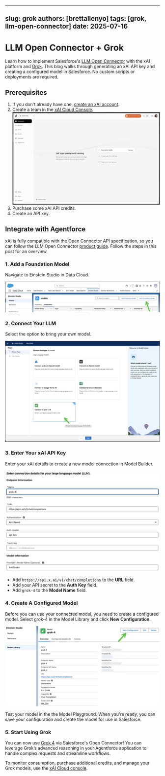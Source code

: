 
---
slug: grok
authors: [brettallenyo]
tags: [grok, llm-open-connector]
date: 2025-07-16
---

# LLM Open Connector + Grok

Learn how to implement Salesforce's [LLM Open Connector](/docs/apis/llm-open-connector/) with the xAI platform and [Grok](https://x.ai/news/grok-4). This blog walks through generating an xAI API key and creating a configured model in Salesforce. No custom scripts or deployments are required.

<!-- truncate -->

## Prerequisites

1. If you don't already have one, [create an xAI account](https://accounts.x.ai/sign-up).
2. Create a team in the [xAI Cloud Console](https://console.x.ai/).
   ![xAI Cloud Console Landing Page](../static/img/xai-cloud-console-landing-page.png)
3. Purchase some xAI API credits.
4. Create an API key.

## Integrate with Agentforce

xAI is fully compatible with the Open Connector API specification, so you can follow the LLM Open Connector [product guide](https://developer.salesforce.com/blogs/2024/10/build-generative-ai-solutions-with-llm-open-connector). Follow the steps in this post for an overview.

### 1. Add a Foundation Model

Navigate to Einstein Studio in Data Cloud.

![Agentforce Add Foundation Model](../static/img/agentforce-add-foundation-model.png)

### 2. Connect Your LLM

Select the option to bring your own model.

![Agentforce Connect Your LLM](../static/img/agentforce-connect-your-llm.png)

### 3. Enter Your xAI API Key

Enter your xAI details to create a new model connection in Model Builder.

![Model Builder](../static/img/xai-grok-connection.png)

- Add `https://api.x.ai/v1/chat/completions` to the **URL** field.
- Add your API secret to the **Auth Key** field.
- Add `grok-4` to the **Model Name** field.

### 4. Create A Configured Model

Before you can use your connected model, you need to create a configured model. Select grok-4 in the Model Library and click **New Configuration**.

![Agentforce New Configuration](../static/img/xai-grok-configuration.png)

Test your model in the the Model Playground. When you're ready, you can save your configuration and create the model for use in Salesforce.

### 5. Start Using Grok

You can now use [Grok 4](https://x.ai/news/grok-4) via Salesforce's Open Connector! You can leverage Grok’s advanced reasoning in your Agentforce application to handle complex requests and streamline workflows.

To monitor consumption, purchase additional credits, and manage your Grok models, use the [xAI Cloud console](https://console.x.ai/).